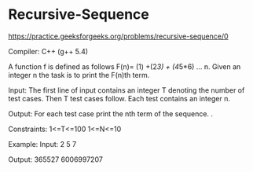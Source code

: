 # Recursive-Sequence

https://practice.geeksforgeeks.org/problems/recursive-sequence/0

Compiler: C++ (g++ 5.4)

A function f is defined as follows F(n)= (1) +(2*3) + (4*5*6) ... n. Given an integer n the task is to print the F(n)th term.

Input:
The first line of input contains an integer T denoting the number of test cases. Then T test cases follow. Each test contains an integer n.

Output:
For each test case print the nth term of the sequence. .

Constraints:
1<=T<=100
1<=N<=10

Example:
Input:
2
5
7

Output:
365527
6006997207